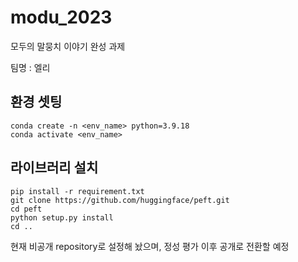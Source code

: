 # modu_2023
모두의 말뭉치 이야기 완성 과제

팀명 : 엘리

## 환경 셋팅
```
conda create -n <env_name> python=3.9.18
conda activate <env_name>
```

## 라이브러리 설치
```
pip install -r requirement.txt
git clone https://github.com/huggingface/peft.git
cd peft
python setup.py install
cd ..
```


현재 비공개 repository로 설정해 놨으며, 정성 평가 이후 공개로 전환할 예정
